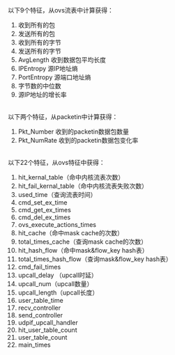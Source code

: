 ﻿以下9个特征，从ovs流表中计算获得：

 1. 收到所有的包
 2. 发送所有的包
 3. 收到所有的字节
 4. 发送所有的字节
 5. AvgLength 收到数据包平均长度
 6. IPEntropy  源IP地址熵
 7. PortEntropy 源端口地址熵
 8. 字节数的中位数
 9. 源IP地址的增长率
<br>
以下两个特征，从packetin中计算获得：

 1. Pkt_Number  收到的packetin数据包数量
 2. Pkt_NumRate 收到的packetin数据包变化率
<br>
以下22个特征，从ovs特征中获得：

 1. hit_kernal_table（命中内核流表次数）
 2. hit_fail_kernal_table（命中内核流表失败次数）
 3. used_time（查询流表时间）
 4. cmd_set_ex_time
 5. cmd_get_ex_times
 6. cmd_del_ex_times
 7. ovs_execute_actions_times
 8. hit_cache（命中mask cache的次数）
 9. total_times_cache（查询mask cache的次数）
 10. hit_hash_flow（命中mask&flow_key hash表）
 11. total_times_hash_flow（查询mask&flow_key hash表）
 12. cmd_fail_times
 13. upcall_delay （upcall时延）
 14. upcall_num（upcall数量）
 15. upcall_length（upcall长度）
 16. user_table_time
 17. recv_controller
 18. send_controller
 19. udpif_upcall_handler
 20. hit_user_table_count
 21. user_table_count
 22. main_times











